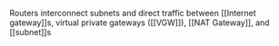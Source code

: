 Routers interconnect subnets and direct traffic between [[Internet gateway]]s, virtual private gateways ([[VGW]]), [[NAT Gateway]], and [[subnet]]s